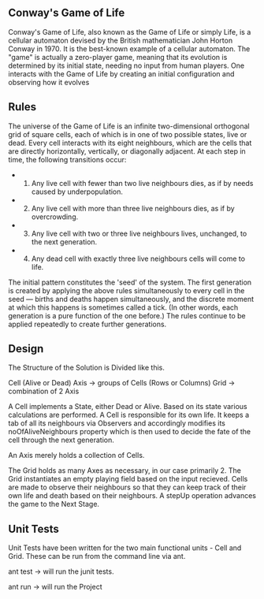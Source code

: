Conway's Game of Life
---------------------
Conway's Game of Life, also known as the Game of Life or simply Life, is a cellular automaton devised by the British mathematician John Horton Conway in 1970. It is the best-known example of a cellular automaton.
The "game" is actually a zero-player game, meaning that its evolution is determined by its initial state, needing no input from human players. One interacts with the Game of Life by creating an initial configuration and observing how it evolves

Rules
-----
The universe of the Game of Life is an infinite two-dimensional orthogonal grid of square cells, each of which is in one of two possible states, live or dead. Every cell interacts with its eight neighbours, which are the cells that are directly horizontally, vertically, or diagonally adjacent. At each step in time, the following transitions occur:

* 1. Any live cell with fewer than two live neighbours dies, as if by needs caused by underpopulation.
* 2. Any live cell with more than three live neighbours dies, as if by overcrowding.
* 3. Any live cell with two or three live neighbours lives, unchanged, to the next generation.
* 4. Any dead cell with exactly three live neighbours cells will come to life.

The initial pattern constitutes the 'seed' of the system. The first generation is created by applying the above rules simultaneously to every cell in the seed — births and deaths happen simultaneously, and the discrete moment at which this happens is sometimes called a tick. (In other words, each generation is a pure function of the one before.) The rules continue to be applied repeatedly to create further generations.

Design
------
The Structure of the Solution is Divided like this.

Cell (Alive or Dead)
Axis -> groups of Cells (Rows or Columns)
Grid -> combination of 2 Axis

A Cell implements a State, either Dead or Alive. Based on its state various calculations are performed. 
A Cell is responsible for its own life. It keeps a tab of all its neighbours via Observers and accordingly modifies its noOfAliveNeighbours property which is then used to decide the fate of the cell through the next generation.

An Axis merely holds a collection of Cells.

The Grid holds as many Axes as necessary, in our case primarily 2.
The Grid instantiates an empty playing field based on the input recieved. Cells are made to observe their neighbours so that they can keep track of their own life and death based on their neighbours. A stepUp operation advances the game to the Next Stage.

Unit Tests
----------
Unit Tests have been written for the two main functional units - Cell and Grid.
These can be run from the command line via ant.

ant test -> will run the junit tests.

ant run -> will run the Project